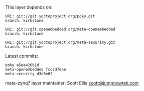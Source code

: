 This layer depends on:

    URI: git://git.yoctoproject.org/poky.git
    branch: kirkstone

    URI: git://git.openembedded.org/meta-openembedded
    branch: kirkstone

    URI: git://git.yoctoproject.org/meta-security.git
    branch: kirkstone

Latest commits:

    poky a5ea426b1d
    meta-openembedded fcc7d7eae
    meta-security d3d8e62

meta-zynq7 layer maintainer: Scott Ellis <scott@jumpnowtek.com>
